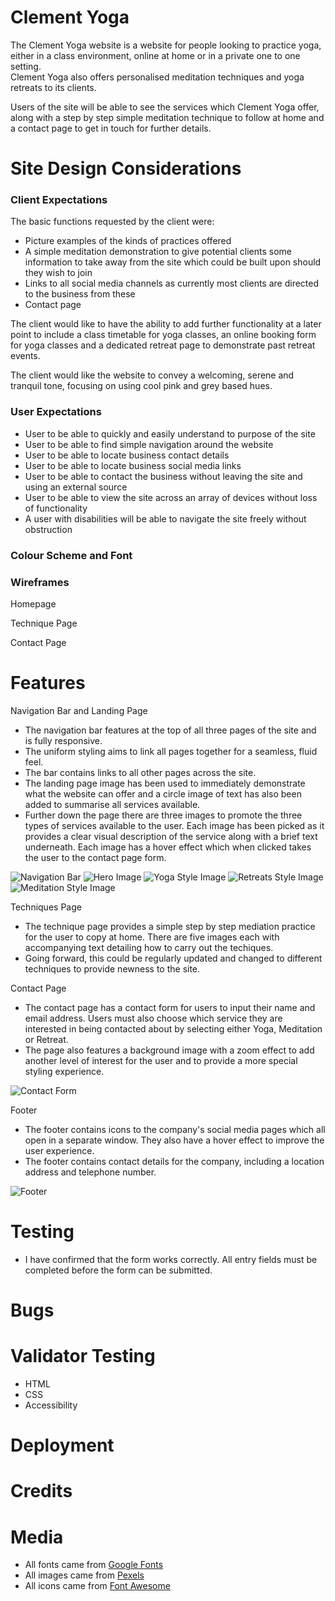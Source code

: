 # Clement Yoga

The Clement Yoga website is a website for people looking to practice yoga, either in a class environment, online at home or in a private one to one setting.  
Clement Yoga also offers personalised meditation techniques and yoga retreats to its clients.

Users of the site will be able to see the services which Clement Yoga offer, along with a step by step simple meditation technique to follow at home and a contact page to get in touch for further details.

# Site Design Considerations
### Client Expectations

The basic functions requested by the client were:
- Picture examples of the kinds of practices offered
- A simple meditation demonstration to give potential clients some information to take away from the site which could be built upon should they wish to join
- Links to all social media channels as currently most clients are directed to the business from these
- Contact page

The client would like to have the ability to add further functionality at a later point to include a class timetable for yoga classes, an online booking form for yoga classes and a dedicated retreat page to demonstrate past retreat events. 

The client would like the website to convey a welcoming, serene and tranquil tone, focusing on using cool pink and grey based hues.

### User Expectations
- User to be able to quickly and easily understand to purpose of the site
- User to be able to find simple navigation around the website
- User to be able to locate business contact details
- User to be able to locate business social media links
- User to be able to contact the business without leaving the site and using an external source
- User to be able to view the site across an array of devices without loss of functionality
- A user with disabilities will be able to navigate the site freely without obstruction

### Colour Scheme and Font

### Wireframes

Homepage

Technique Page

Contact Page



# Features

Navigation Bar and Landing Page
- The navigation bar features at the top of all three pages of the site and is fully responsive.
- The uniform styling aims to link all pages together for a seamless, fluid feel.
- The bar contains links to all other pages across the site.
- The landing page image has been used to immediately demonstrate what the website can offer and a circle image of text has also been added to summarise all services available.
- Further down the page there are three images to promote the three types of services available to the user. Each image has been picked as it provides a clear visual description of the service along with a brief text underneath. Each image has a hover effect which when clicked takes the user to the contact page form.

![Navigation Bar](assets/wireframes/nav-screenshot.jpg)
![Hero Image](assets/wireframes/landing-page-hero-image.jpg)
![Yoga Style Image](assets/wireframes/yoga-landing-page.jpg)
![Retreats Style Image](assets/wireframes/retreats-landing-page.jpg)
![Meditation Style Image](assets/wireframes/meditation-landing-page.jpg)

Techniques Page
- The technique page provides a simple step by step mediation practice for the user to copy at home. There are five images each with accompanying  text detailing how to carry out the techiques.
- Going forward, this could be regularly updated and changed to different techniques to provide newness to the site.

Contact Page
- The contact page has a contact form for users to input their name and email address. Users must also choose which service they are interested in being contacted about by selecting either Yoga, Meditation or Retreat. 
- The page also features a background image with a zoom effect to add another level of interest for the user and to provide a more special styling experience.

![Contact Form](assets/wireframes/contact-form-screenshot.jpg)

Footer
- The footer contains icons to the company's social media pages which all open in a separate window. They also have a hover effect to improve the user experience.
- The footer contains contact details for the company, including a location address and telephone number.

![Footer](assets/wireframes/footer-screenshot.jpg)

# Testing
- I have confirmed that the form works correctly. All entry fields must be completed before the form can be submitted.

# Bugs

# Validator Testing
- HTML
- CSS
- Accessibility

# Deployment

# Credits

# Media
 - All fonts came from [Google Fonts](https://fonts.google.com/) 
 - All images came from [Pexels](https://www.pexels.com/)
 - All icons came from [Font Awesome](https://fontawesome.com/)
